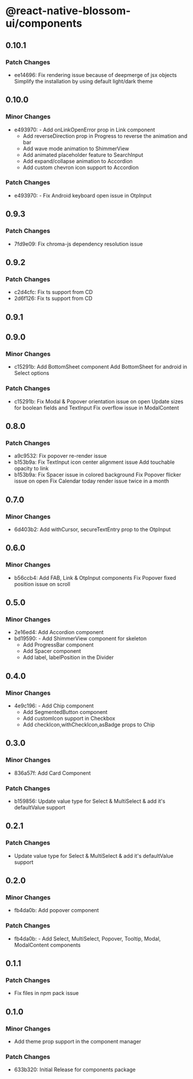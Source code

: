 # @react-native-blossom-ui/components

## 0.10.1

### Patch Changes

- ee14696: Fix rendering issue because of deepmerge of jsx objects
  Simplify the installation by using default light/dark theme

## 0.10.0

### Minor Changes

- e493970: - Add onLinkOpenError prop in Link component
  - Add reverseDirection prop in Progress to reverse the animation and bar
  - Add wave mode animation to ShimmerView
  - Add animated placeholder feature to SearchInput
  - Add expand/collapse animation to Accordion
  - Add custom chevron icon support to Accordion

### Patch Changes

- e493970: - Fix Android keyboard open issue in OtpInput

## 0.9.3

### Patch Changes

- 7fd9e09: Fix chroma-js dependency resolution issue

## 0.9.2

### Patch Changes

- c2d4cfc: Fix ts support from CD
- 2d6f126: Fix ts support from CD

## 0.9.1

## 0.9.0

### Minor Changes

- c15291b: Add BottomSheet component
  Add BottomSheet for android in Select options

### Patch Changes

- c15291b: Fix Modal & Popover orientation issue on open
  Update sizes for boolean fields and TextInput
  Fix overflow issue in ModalContent

## 0.8.0

### Patch Changes

- a9c9532: Fix popover re-render issue
- b153b9a: Fix TextInput icon center alignment issue
  Add touchable opacity to link
- b153b9a: Fix Spacer issue in colored background
  Fix Popover flicker issue on open
  Fix Calendar today render issue twice in a month

## 0.7.0

### Minor Changes

- 6d403b2: Add withCursor, secureTextEntry prop to the OtpInput

## 0.6.0

### Minor Changes

- b56ccb4: Add FAB, Link & OtpInput components
  Fix Popover fixed position issue on scroll

## 0.5.0

### Minor Changes

- 2e16ed4: Add Accordion component
- bd19590: - Add ShimmerView component for skeleton
  - Add ProgressBar component
  - Add Spacer component
  - Add label, labelPosition in the Divider

## 0.4.0

### Minor Changes

- 4e9c196: - Add Chip component
  - Add SegmentedButton component
  - Add customIcon support in Checkbox
  - Add checkIcon,withCheckIcon,asBadge props to Chip

## 0.3.0

### Minor Changes

- 836a57f: Add Card Component

### Patch Changes

- b159856: Update value type for Select & MultiSelect & add it's defaultValue support

## 0.2.1

### Patch Changes

- Update value type for Select & MultiSelect & add it's defaultValue support

## 0.2.0

### Minor Changes

- fb4da0b: Add popover component

### Patch Changes

- fb4da0b: - Add Select, MultiSelect, Popover, Tooltip, Modal, ModalContent components

## 0.1.1

### Patch Changes

- Fix files in npm pack issue

## 0.1.0

### Minor Changes

- Add theme prop support in the component manager

### Patch Changes

- 633b320: Initial Release for components package
